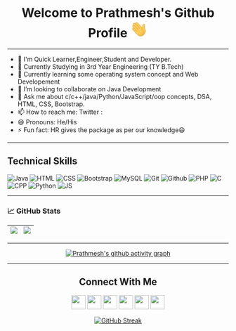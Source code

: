 <div align="center">
  
# Welcome to Prathmesh's Github Profile <img src="https://raw.githubusercontent.com/ABSphreak/ABSphreak/master/gifs/Hi.gif" width="40px"> 

<!-- [![Intro of me](https://readme-typing-svg.demolab.com?font=Fira+Code&pause=1000&center=true&vCenter=true&width=435&lines=Who+is+Guruprasad%3F;Engineering+Student;A+Passionate+Programmer;Web+Development+Enthusiastic)](https://git.io/typing-svg)
 -->
</div>



--------------------------------------------------------------------------------------------------------

  
- 🔭 I'm Quick Learner,Engineer,Student and Developer. 
- 🔭 Currently Studying in 3rd Year Engineering (TY B.Tech)
- 🌱 Currently learning some operating system concept and Web Developement 
- 👯 I’m looking to collaborate on Java Development
- 💬 Ask me about c/c++/java/Python/JavaScript/oop concepts, DSA, HTML, CSS, Bootstrap.
- 📫 How to reach me: Twitter : 
- 😄 Pronouns: He/His
- ⚡ Fun fact: HR gives the package as per our knowledge😄

-------------------------------------------------------------------------------------------------------------

## Technical Skills
<img src="https://img.shields.io/badge/Java-ED8B00?style=for-the-badge&logo=java&logoColor=white" alt="Java">  <img src="https://img.shields.io/badge/HTML-239120?style=for-the-badge&logo=html5&logoColor=white" alt="HTML"> <img src="https://img.shields.io/badge/CSS-239120?&style=for-the-badge&logo=css3&logoColor=white" alt="CSS"> <img src="https://img.shields.io/badge/Bootstrap-563D7C?style=for-the-badge&logo=bootstrap&logoColor=white" alt="Bootstrap"> <img src="https://img.shields.io/badge/MySQL-00000F?style=for-the-badge&logo=mysql&logoColor=white" alt="MySQL"> <img src="https://img.shields.io/badge/git-%23F05033.svg?style=for-the-badge&logo=git&logoColor=white" alt="Git"> <img src="https://img.shields.io/badge/github-%23121011.svg?style=for-the-badge&logo=github&logoColor=white" alt="Github"> <img src="https://img.shields.io/badge/php-%23777BB4.svg?style=for-the-badge&logo=php&logoColor=white" alt="PHP"> <img src="https://img.shields.io/badge/C-00599C?style=for-the-badge&logo=c&logoColor=white" alt="C"> <img src="https://img.shields.io/badge/C%2B%2B-00599C?style=for-the-badge&logo=c%2B%2B&logoColor=white" alt="CPP">  <img src="https://img.shields.io/badge/Python-3776AB?style=for-the-badge&logo=python&logoColor=white" alt="Python"> <img src="https://img.shields.io/badge/JavaScript-F7DF1E?style=for-the-badge&logo=javascript&logoColor=black" alt="JS">


<!-- ------------------------------------------------------------------------------------------------------------- -->

<!-- [![Top Langs](https://github-readme-stats.vercel.app/api/top-langs/?username=Prathmeshpachange&layout=compact)](#)

[![Top Langs](https://github-readme-stats.vercel.app/api/top-langs/?username=Prathmeshpachange&langs_count=8)](#) -->

<!-- --------------------------------------------------------------------------------------------------------------
<img src="https://github-readme-stats.vercel.app/api?username=Prathmeshpachange&&show_icons=true&title_color=ffffff&icon_color=bb2acf&text_color=daf7dc&bg_color=191919">    -->

--------------------------------------------------------------------------------------------------------------

###  📈 GitHub Stats

<div align="center">
<!-- ![Github Proflie Summary](https://github-profile-summary-cards.vercel.app/api/cards/profile-details?username=Prathmeshpachange&theme=github_dark)
 -->


| <img src="https://github-readme-stats.vercel.app/api?username=Prathmeshpachange&&show_icons=true&count_private=true&theme=github_dark"> | <img src="https://github-readme-streak-stats.herokuapp.com/?user=Prathmeshpachange&theme=blueberry_duo"/> |
| --- | ---- |
  
--------------------------------------------------------------------------------------------------------------
[![Prathmesh's github activity graph](https://github-readme-activity-graph.cyclic.app/graph?username=Prathmeshpachange&theme=react-dark)](https://github.com/ashutosh00710/github-readme-activity-graph)

--------------------------------------------------------------------------------------------------------------
<!-- ## Connect With Me 

<div id="badges">
  <a href="https://www.linkedin.com/in/guruprasad-kokare-3b734420b/">
    <img src="https://img.shields.io/badge/LinkedIn-blue?style=for-the-badge&logo=linkedin&logoColor=white" alt="LinkedIn Badge"/>
  </a>
  <a href="https://twitter.com/GuruprasadDatt2">
    <img src="https://img.shields.io/badge/Twitter-blue?style=for-the-badge&logo=twitter&logoColor=white" alt="Twitter Badge"/>
  </a>
</div>
   -->
  
  ## Connect With Me

<!--   ***************************************************************************************************************************************************************** -->

  <p align="center">

<a href="https://www.facebook.com/guruprasad.kokare" target="_blank" rel="noreferrer"><img src="https://raw.githubusercontent.com/danielcranney/readme-generator/main/public/icons/socials/facebook.svg" width="32" height="32" /></a> 
    <a href="https://www.github.com/Prathmeshpachange" target="_blank" rel="noreferrer"><img src="https://raw.githubusercontent.com/danielcranney/readme-generator/main/public/icons/socials/github.svg" width="32" height="32" /></a> 
    <a href="http://www.instagram.com/g_u_r_u_28" target="_blank" rel="noreferrer"><img src="https://raw.githubusercontent.com/danielcranney/readme-generator/main/public/icons/socials/instagram.svg" width="32" height="32" /></a> 
      <a href="https://www.linkedin.com/in/guruprasad-kokare-3b734420b/" target="_blank" rel="noreferrer"><img src="https://raw.githubusercontent.com/danielcranney/readme-generator/main/public/icons/socials/linkedin.svg" width="32" height="32" /></a> 
 <a href="https://www.twitter.com/GuruprasadDatt2" target="_blank" rel="noreferrer"><img src="https://raw.githubusercontent.com/danielcranney/readme-generator/main/public/icons/socials/twitter.svg" width="32" height="32" /></a> 
<a href="https://www.youtube.com/channel/UC-o2fwskKOaFDSQL30X1qww" target="_blank" rel="noreferrer"><img src="https://raw.githubusercontent.com/danielcranney/readme-generator/main/public/icons/socials/youtube.svg" width="32" height="32" />
  
<!-- ***************************************************************************************************************************************************************** -->
  
<!--   <div align="center">
  
 ![Profile Views](https://komarev.com/ghpvc/?username=Prathmeshpachange)

</div> -->

[![GitHub Streak](https://streak-stats.demolab.com?user=Prathmeshpachange)](https://git.io/streak-stats)

  <!---Prathmeshpachange/Prathmeshpachange is a ✨ special ✨ repository because its `README.md` (this file) appears on your GitHub profile.
You can click the Preview link to take a look at your changes.
--->
